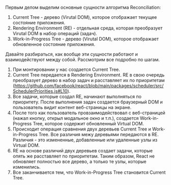Первым делом выделим основные сущности алгоритма Reconciliation:

1. Current Tree - дерево (Virutal DOM), которое отображает текущее состояние приложения.
2. Rendering Environment (RE) - отдельная среда, которая преобразует Virutal DOM в набор операций (задач).
3. Work-in-Progress Tree - дерево (Virutal DOM), которое отображает обновленное состояние приложения.

Давайте разбираться, как вообще эти сущности работают и взаимодействуют между собой. Рассмотрим все подробно по шагам.

1. При монтировании у нас создается Current Tree. 
2. Current Tree передается в Rendering Environment. RE в свою очередь преобразует дерево в набор задач и расставляет их по приоритетам (https://github.com/facebook/react/blob/main/packages/scheduler/src/SchedulerPriorities.js#L10).
3. Все задачи, которые создал RE, начинают выполняться по приоритету. После выполнения задач создается браузерный DOM и пользователь видит контент веб-страницы на экране.
4. После того как пользователь провзаимодействовал с веб-страницей (нажал кнопку, открыл модальное окно и т.п.), создается Work-in-Progress Tree, которое содержит обновленный Virtual DOM. 
5. Происходит операция сравнения двух деревьев Current Tree и Work-in-Progress Tree. Все различия межу деревьями передаются в RE. Различия - это измененные, добавленные или удаленные узлы из Virtual DOM.
6. RE на основе различий двух деревьев создает задачи, которые опять же расставляет по приоритетам. Таким образом, React не обновляет полностью все дерево, а только те узлы, которые изменились.
7. Все заканчивается тем, что Work-in-Progress Tree становится Current Tree. 